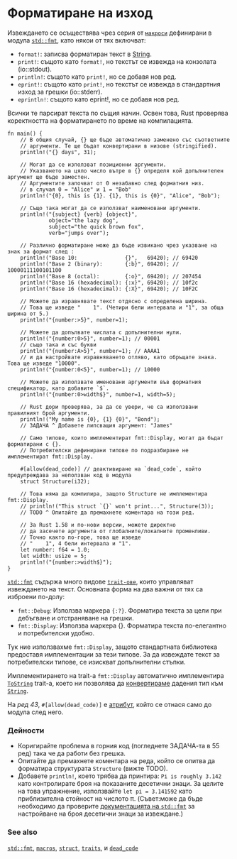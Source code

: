 # Форматиране на изход

Извеждането се осъществява чрез серия от [`макроси`][macros] дефинирани в модула
[`std::fmt`][fmt], като някои от тях включват:

* `format!`: записва форматиран текст в [String][string].
* `print!`: същото като `format!`, но текстът се извежда на конзолата (io::stdout).
* `println!`: същото като `print!`, но се добавя нов ред.
* `eprint!`: същото като `print!`, но текстът се извежда в стандартния изход за грешки (io::stderr).
* `eprintln!`: същото като eprint!, но се добавя нов ред.

Всички те парсират текста по същия начин.
Освен това, Rust проверява коректността на форматирането по време на компилацията.

```rust,editable,ignore,mdbook-runnable
fn main() {
    // В общия случай, {} ще бъде автоматично заменено със съответните
    // аргументи. Те ще бъдат конвертирани в низове (stringified).
    println!("{} days", 31);

    // Могат да се използват позиционни аргументи. 
    // Указването на цяло число вътре в {} определя кой допълнителен аргумент ще бъде заместен.
    // Аргументите започват от 0 незабавно след форматния низ.
    // в случая 0 = "Alice" и 1 = "Bob"
    println!("{0}, this is {1}. {1}, this is {0}", "Alice", "Bob");

    // Също така могат да се използват наименовани аргументи.
    println!("{subject} {verb} {object}",
             object="the lazy dog",
             subject="the quick brown fox",
             verb="jumps over");

    // Различно форматиране може да бъде извикано чрез указване на знак за формат след :
    println!("Base 10:               {}",   69420); // 69420
    println!("Base 2 (binary):       {:b}", 69420); // 10000111100101100
    println!("Base 8 (octal):        {:o}", 69420); // 207454
    println!("Base 16 (hexadecimal): {:x}", 69420); // 10f2c
    println!("Base 16 (hexadecimal): {:X}", 69420); // 10F2C

    // Можете да изравнявате текст отдясно с определена ширина.  
    // Това ще изведе "    1". (Четири бели интервала и "1", за обща ширина от 5.)
    println!("{number:>5}", number=1);

    // Можете да допълвате числата с допълнителни нули.
    println!("{number:0>5}", number=1); // 00001
    // също така и със букви
    println!("{number:A>5}", number=1); // AAAA1
    // и да настройвате изравняването отляво, като обръщате знака. Това ще изведе "10000".
    println!("{number:0<5}", number=1); // 10000

    // Можете да използвате именовани аргументи във форматния спецификатор, като добавите `$`.
    println!("{number:0>width$}", number=1, width=5);

    // Rust дори проверява, за да се увери, че са използвани правилният брой аргументи.
    println!("My name is {0}, {1} {0}", "Bond");
    // ЗАДАЧА ^ Добавете липсващия аргумент: "James"

    // Само типове, които имплементират fmt::Display, могат да бъдат форматирани с {}. 
    // Потребителски дефинирани типове по подразбиране не имплементират fmt::Display.

    #[allow(dead_code)] // деактивиране на `dead_code`, който предупреждава за неползван код в модула
    struct Structure(i32);

    // Това няма да компилира, защото Structure не имплементира fmt::Display.
    // println!("This struct `{}` won't print...", Structure(3));
    // TODO ^ Опитайте да премахнете коментара на този ред.

    // За Rust 1.58 и по-нови версии, можете директно 
    // да засечете аргумента от глобалните/локалните променливи. 
    // Точно както по-горе, това ще изведе
    // "    1", 4 бели интервала и "1".
    let number: f64 = 1.0;
    let width: usize = 5;
    println!("{number:>width$}");
}
```

[`std::fmt`][fmt] съдържа много видове [`trait-ове`][traits], които управляват извеждането на текст.
Основната форма на два важни от тях са изброени по-долу:

* `fmt::Debug`: Използва маркера `{:?}`. Форматира текста за цели при дебъгване и отстраняване на грешки.
* `fmt::Display`: Използва маркера {}. Форматира текста по-елегантно и потребителски удобно.

Тук ние използвахме `fmt::Display`, защото стандартната библиотека предоставя имплементации за тези типове.
За да извеждате текст за потребителски типове, се изискват допълнителни стъпки.

Имплементирането на trait-а `fmt::Display` автоматично имплементира
[`ToString`] trait-а, което ни позволява да [конвертираме] дадения тип към [`String`][string].

На *ред 43*, `#[allow(dead_code)]` е [атрибут], който се отнася само до модула след него.

### Дейности

* Коригирайте проблема в горния код (погледнете ЗАДАЧА-та в 55 ред) така че да работи без грешка.
* Опитайте да премахнете коментара на реда, който се опитва да форматира структурата `Structure` (вижте TODO).
* Добавете `println!`, което трябва да принтира: `Pi is roughly 3.142` като контролирате броя на показаните десетични знаци. За целите на това упражнение, използвайте
`let pi = 3.141592` като приблизителна стойност на числото π. (Съвет:може да бъде необходимо да проверите [документацията на `std::fmt`][fmt] за настройване на броя десетични знаци за извеждане.)

### See also

[`std::fmt`][fmt], [`macros`][macros], [`struct`][structs], [`traits`][traits], и [`dead_code`][dead_code]

[fmt]: https://doc.rust-lang.org/std/fmt/
[macros]: ../macros.md
[string]: ../std/str.md
[structs]: ../custom_types/structs.md
[traits]: https://doc.rust-lang.org/std/fmt/#formatting-traits
[`ToString`]: https://doc.rust-lang.org/std/string/trait.ToString.html
[конвертираме]: ../conversion/string.md
[атрибут]: ../attribute.md
[dead_code]: ../attribute/unused.md
